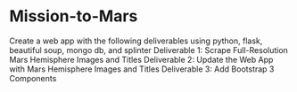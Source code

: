 # Mission-to-Mars
Create a web app with the following deliverables using python, flask, beautiful soup, mongo db, and splinter
Deliverable 1: Scrape Full-Resolution Mars Hemisphere Images and Titles
Deliverable 2: Update the Web App with Mars Hemisphere Images and Titles
Deliverable 3: Add Bootstrap 3 Components

